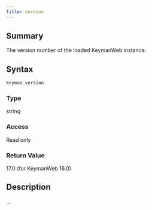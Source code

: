 ```yaml
---
title: version
---
```


## Summary

The version number of the loaded KeymanWeb instance.

## Syntax

```c
keyman.version
```

### Type

string

### Access

Read only

### Return Value

17.0 (for KeymanWeb 16.0)

## Description

...
